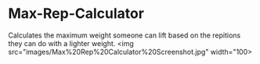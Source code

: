 # Max-Rep-Calculator
Calculates the maximum weight someone can lift based on the repitions they can do with a lighter weight.
<img src="images/Max%20Rep%20Calculator%20Screenshot.jpg" width="100>
